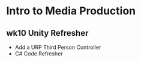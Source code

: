 # Intro to Media Production

## wk10 Unity Refresher

 - Add a URP Third Person Controller 
 - C# Code Refresher

<!--stackedit_data:
eyJoaXN0b3J5IjpbMTc0NTE5MjQ0MV19
-->
